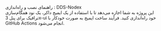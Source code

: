 راهنمای نصب و راه‌اندازی   :  DDS-Nodex  
این پروژه به شما اجازه می‌دهد تا با استفاده از یک ایمیج داکر، یک نود همگام‌سازی ترافیک برای پنل   3x-ui خود راه‌اندازی کنید.
 فرآیند ساخت ایمیج به صورت خودکار با GitHub Actions انجام می‌شود.

